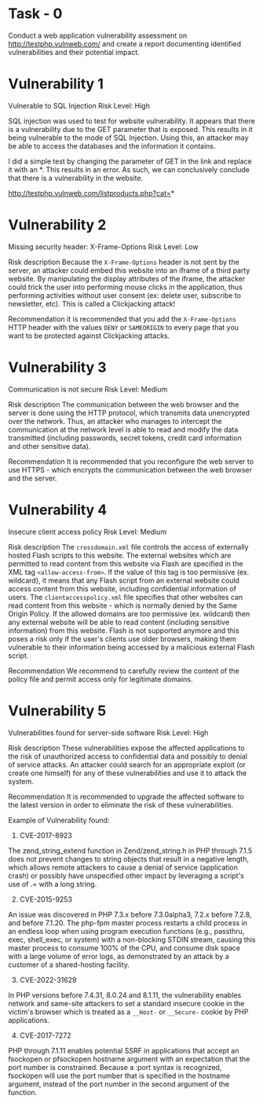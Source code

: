 # Task - 0
Conduct a web application vulnerability assessment on http://testphp.vulnweb.com/ and create a report documenting identified vulnerabilities and their potential impact. 

# Vulnerability 1
Vulnerable to SQL Injection
Risk Level: High

SQL injection was used to test for website vulnerability. It appears that there is a vulnerability due to the GET parameter that is exposed. This results in it being vulnerable to the mode of SQL Injection. Using this, an attacker may be able to access the databases and the information it contains.

I did a simple test by changing the parameter of GET in the link and replace it with an *. This results in an error. As such, we can conclusively conclude that there is a vulnerability in the website.

http://testphp.vulnweb.com/listproducts.php?cat=* 


# Vulnerability 2
Missing security header: X-Frame-Options
Risk Level: Low

Risk description
Because the `X-Frame-Options` header is not sent by the server, an attacker could embed this website into an iframe of a third party website. By manipulating the display attributes of the iframe, the attacker could trick the user into performing mouse clicks in the application, thus performing activities without user consent (ex: delete user, subscribe to newsletter, etc). This is called a Clickjacking attack!

Recommendation
it is recommended that you add the `X-Frame-Options` HTTP header with the values `DENY` or `SAMEORIGIN` to every page that you want to be protected against Clickjacking attacks.

# Vulnerability 3
Communication is not secure
Risk Level: Medium

Risk description
The communication between the web browser and the server is done using the HTTP protocol, which transmits data unencrypted over the network. Thus, an attacker who manages to intercept the communication at the network level is able to read and modify the data transmitted (including passwords, secret tokens, credit card information and other sensitive data).

Recommendation
It is recommended that you reconfigure the web server to use HTTPS - which encrypts the communication between the web browser and the server.

# Vulnerability 4
Insecure client access policy
Risk Level: Medium

Risk description
The `crossdomain.xml` file controls the access of externally hosted Flash scripts to this website. The external websites which are permitted to read content from this website via Flash are specified in the XML tag `<allow-access-from>`. If the value of this tag is too permissive (ex. wildcard), it means that any Flash script from an external website could access content from this website, including confidential information of users. The `clientaccesspolicy.xml` file specifies that other websites can read content from this website - which is normally denied by the Same Origin Policy. If the allowed domains are too permissive (ex. wildcard) then any external website will be able to read content (including sensitive information) from this website. Flash is not supported anymore and this poses a risk only if the user's clients use older browsers, making them vulnerable to their information being accessed by a malicious external Flash script.

Recommendation
We recommend to carefully review the content of the policy file and permit access only for legitimate domains.

# Vulnerability 5
Vulnerabilities found for server-side software
Risk Level: High

Risk description
These vulnerabilities expose the affected applications to the risk of unauthorized access to confidential data and possibly to denial of service attacks. An attacker could search for an appropriate exploit (or create one himself) for any of these vulnerabilities and use it to attack the system.

Recommendation
It is recommended to upgrade the affected software to the latest version in order to eliminate the risk of these vulnerabilities.

Example of Vulnerability found: 
1) CVE-2017-8923

The zend_string_extend function in Zend/zend_string.h in PHP through 7.1.5 does not prevent changes to string objects that result in a negative length, which allows remote attackers to cause a denial of service (application crash) or possibly have unspecified other impact by leveraging a script's use of .= with a long string.

2) CVE-2015-9253

An issue was discovered in PHP 7.3.x before 7.3.0alpha3, 7.2.x before 7.2.8, and before 7.1.20. The php-fpm master process restarts a child process in an endless loop when using program execution functions (e.g., passthru, exec, shell_exec, or system) with a non-blocking STDIN stream, causing this master process to consume 100% of the CPU, and consume disk space with a large volume of error logs, as demonstrated by an attack by a customer of a shared-hosting facility.

3) CVE-2022-31629	

In PHP versions before 7.4.31, 8.0.24 and 8.1.11, the vulnerability enables network and same-site attackers to set a standard insecure cookie in the victim's browser which is treated as a `__Host-` or `__Secure-` cookie by PHP applications.

4) CVE-2017-7272	

PHP through 7.1.11 enables potential SSRF in applications that accept an fsockopen or pfsockopen hostname argument with an expectation that the port number is constrained. Because a :port syntax is recognized, fsockopen will use the port number that is specified in the hostname argument, instead of the port number in the second argument of the function.

